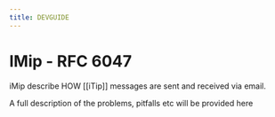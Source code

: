 ```yaml
---
title: DEVGUIDE
---
```


# IMip - RFC 6047

iMip describe HOW [[iTip]] messages are sent and received via email.

A full description of the problems, pitfalls etc will be provided here
